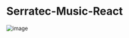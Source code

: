    # Serratec-Music-React
![image](https://user-images.githubusercontent.com/110864780/201749831-603c61c0-9644-44fa-996f-329501953dfd.png)


